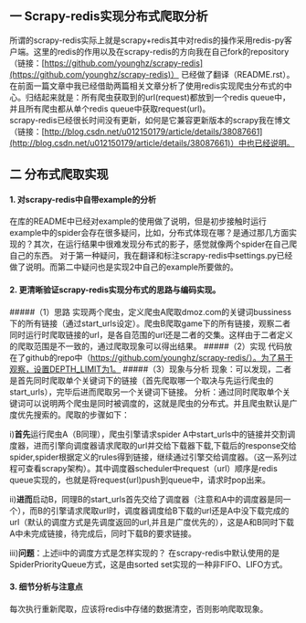 ## 一 Scrapy-redis实现分布式爬取分析
所谓的scrapy-redis实际上就是scrapy+redis其中对redis的操作采用redis-py客户端。这里的redis的作用以及在scrapy-redis的方向我在自己fork的repository（链接：[https://github.com/younghz/scrapy-redis](https://github.com/younghz/scrapy-redis)） 已经做了翻译（README.rst）。    
在前面一篇文章中我已经借助两篇相关文章分析了使用redis实现爬虫分布式的中心。归结起来就是：所有爬虫获取到的url(request)都放到一个redis queue中，并且所有爬虫都从单个redis queue中获取request(url)。    
scrapy-redis已经很长时间没有更新，如何是它兼容更新版本的scrapy我在博文（链接：[http://blog.csdn.net/u012150179/article/details/38087661](http://blog.csdn.net/u012150179/article/details/38087661)）中也已经说明。

## 二 分布式爬取实现
#### 1. 对scrapy-redis中自带example的分析
在库的README中已经对example的使用做了说明，但是初步接触时运行example中的spider会存在很多疑问，比如，分布式体现在哪？是通过那几方面实现的？其次，在运行结果中很难发现分布式的影子，感觉就像两个spider在自己爬自己的东西。
对于第一种疑问，我在翻译和标注scrapy-redis中settings.py已经做了说明。而第二中疑问也是实现2中自己的example所要做的。

#### 2. 更清晰验证scrapy-redis实现分布式的思路与编码实现。
#####（1）思路
实现两个爬虫，定义爬虫A爬取dmoz.com的关键词bussiness下的所有链接（通过start_urls设定）。爬虫B爬取game下的所有链接，观察二者同时运行时爬取链接的url，是各自范围的url还是二者的交集。这样由于二者定义的爬取范围是不一致的，通过爬取现象可以得出结果。
#####（2）实现
代码放在了github的repo中（https://github.com/younghz/scrapy-redis/）。为了易于观察，设置DEPTH_LIMIT为1。
#####（3）现象与分析
现象：可以发现，二者是首先同时爬取单个关键词下的链接（首先爬取哪一个取决与先运行爬虫的start_urls），完毕后进而爬取另一个关键词下链接。
分析：通过同时爬取单个关键词可以说明两个爬虫是同时被调度的，这就是爬虫的分布式。并且爬虫默认是广度优先搜索的。爬取的步骤如下：

i)**首先**运行爬虫A（B同理），爬虫引擎请求spider A中start_urls中的链接并交割调度器，进而引擎向调度器请求爬取的url并交给下载器下载,下载后的response交给spider,spider根据定义的rules得到链接，继续通过引擎交给调度器。（这一系列过程可查看scrapy架构）。其中调度器scheduler中request（url）顺序是redis queue实现的，也就是将request(url)push到queue中，请求时pop出来。

ii)**进而**启动B，同理B的start_urls首先交给了调度器（注意和A中的调度器是同一个），而B的引擎请求爬取url时，调度器调度给B下载的url还是A中没下载完成的url（默认的调度方式是先调度返回的url,并且是广度优先的），这是A和B同时下载A中未完成链接，待完成后，同时下载B的要求链接。

iii)**问题**：上述ii中的调度方式是怎样实现的？
在scrapy-redis中默认使用的是SpiderPriorityQueue方式，这是由sorted set实现的一种非FIFO、LIFO方式。
#### 3. 细节分析与注意点
每次执行重新爬取，应该将redis中存储的数据清空，否则影响爬取现象。

